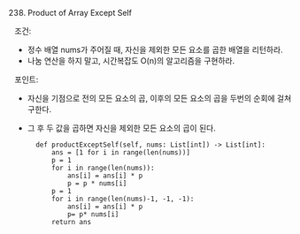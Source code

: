 238. Product of Array Except Self

조건:
- 정수 배열 nums가 주어질 때, 자신을 제외한 모든 요소를 곱한 배열을 리턴하라.
- 나눔 연산을 하지 말고, 시간복잡도 O(n)의 알고리즘을 구현하라.

포인트:
- 자신을 기점으로 전의 모든 요소의 곱, 이후의 모든 요소의 곱을 두번의 순회에 걸쳐 구한다.
- 그 후 두 값을 곱하면 자신을 제외한 모든 요소의 곱이 된다.

        def productExceptSelf(self, nums: List[int]) -> List[int]:
            ans = [1 for i in range(len(nums))]
            p = 1
            for i in range(len(nums)):
                ans[i] = ans[i] * p
                p = p * nums[i]
            p = 1
            for i in range(len(nums)-1, -1, -1):
                ans[i] = ans[i] * p
                p= p* nums[i]
            return ans
